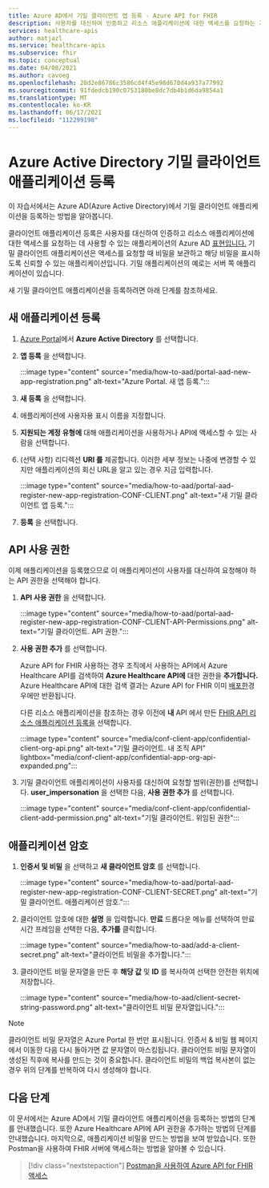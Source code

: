 ```yaml
---
title: Azure AD에서 기밀 클라이언트 앱 등록 - Azure API for FHIR
description: 사용자를 대신하여 인증하고 리소스 애플리케이션에 대한 액세스를 요청하는 기밀 클라이언트 애플리케이션을 Azure Active Directory 등록합니다.
services: healthcare-apis
author: matjazl
ms.service: healthcare-apis
ms.subservice: fhir
ms.topic: conceptual
ms.date: 04/08/2021
ms.author: cavoeg
ms.openlocfilehash: 20d2e86786c3586cd4f45e98d670d4a937a77992
ms.sourcegitcommit: 91fdedcb190c0753180be8dc7db4b1d6da9854a1
ms.translationtype: MT
ms.contentlocale: ko-KR
ms.lasthandoff: 06/17/2021
ms.locfileid: "112299198"
---
```

# <a name="register-a-confidential-client-application-in-azure-active-directory"></a>Azure Active Directory 기밀 클라이언트 애플리케이션 등록

이 자습서에서는 Azure AD(Azure Active Directory)에서 기밀 클라이언트 애플리케이션을 등록하는 방법을 알아봅니다.  

클라이언트 애플리케이션 등록은 사용자를 대신하여 인증하고 리소스 애플리케이션에 대한 액세스를 요청하는 데 사용할 수 있는 애플리케이션의 Azure AD [표현입니다.](register-resource-azure-ad-client-app.md) 기밀 클라이언트 애플리케이션은 액세스를 요청할 때 비밀을 보관하고 해당 비밀을 표시하도록 신뢰할 수 있는 애플리케이션입니다. 기밀 애플리케이션의 예로는 서버 쪽 애플리케이션이 있습니다. 

새 기밀 클라이언트 애플리케이션을 등록하려면 아래 단계를 참조하세요. 

## <a name="register-a-new-application"></a>새 애플리케이션 등록

1. [Azure Portal](https://portal.azure.com)에서 **Azure Active Directory** 를 선택합니다.

1. **앱 등록** 을 선택합니다. 

    :::image type="content" source="media/how-to-aad/portal-aad-new-app-registration.png" alt-text="Azure Portal. 새 앱 등록.":::

1. **새 등록** 을 선택합니다.

1. 애플리케이션에 사용자용 표시 이름을 지정합니다.

1. **지원되는 계정 유형에** 대해 애플리케이션을 사용하거나 API에 액세스할 수 있는 사람을 선택합니다.

1. (선택 사항) 리디렉션 **URI 를** 제공합니다. 이러한 세부 정보는 나중에 변경할 수 있지만 애플리케이션의 회신 URL을 알고 있는 경우 지금 입력합니다.

    :::image type="content" source="media/how-to-aad/portal-aad-register-new-app-registration-CONF-CLIENT.png" alt-text="새 기밀 클라이언트 앱 등록.":::

1. **등록** 을 선택합니다.

## <a name="api-permissions"></a>API 사용 권한

이제 애플리케이션을 등록했으므로 이 애플리케이션이 사용자를 대신하여 요청해야 하는 API 권한을 선택해야 합니다.

1. **API 사용 권한** 을 선택합니다.

    :::image type="content" source="media/how-to-aad/portal-aad-register-new-app-registration-CONF-CLIENT-API-Permissions.png" alt-text="기밀 클라이언트. API 권한.":::

1. **사용 권한 추가** 를 선택합니다.

    Azure API for FHIR 사용하는 경우 조직에서 사용하는 API에서 Azure Healthcare API를 검색하여 **Azure Healthcare API에** 대한 권한을 **추가합니다.** Azure Healthcare API에 대한 검색 결과는 Azure API for FHIR 이미 [배포한](fhir-paas-powershell-quickstart.md)경우에만 반환됩니다.

    다른 리소스 애플리케이션을 참조하는 경우 이전에 **내** API 에서 만든 [FHIR API 리소스 애플리케이션 등록을](register-resource-azure-ad-client-app.md) 선택합니다.


    :::image type="content" source="media/conf-client-app/confidential-client-org-api.png" alt-text="기밀 클라이언트. 내 조직 API" lightbox="media/conf-client-app/confidential-app-org-api-expanded.png":::
    

1. 기밀 클라이언트 애플리케이션이 사용자를 대신하여 요청할 범위(권한)를 선택합니다. **user_impersonation** 을 선택한 다음, **사용 권한 추가** 를 선택합니다.

    :::image type="content" source="media/conf-client-app/confidential-client-add-permission.png" alt-text="기밀 클라이언트. 위임된 권한":::


## <a name="application-secret"></a>애플리케이션 암호

1. **인증서 및 비밀** 을 선택하고 **새 클라이언트 암호** 를 선택합니다. 

    :::image type="content" source="media/how-to-aad/portal-aad-register-new-app-registration-CONF-CLIENT-SECRET.png" alt-text="기밀 클라이언트. 애플리케이션 암호.":::

1. 클라이언트 암호에 대한 **설명** 을 입력합니다. **만료** 드롭다운 메뉴를 선택하여 만료 시간 프레임을 선택한 다음, **추가를** 클릭합니다.

   :::image type="content" source="media/how-to-aad/add-a-client-secret.png" alt-text="클라이언트 비밀을 추가합니다.":::

1. 클라이언트 비밀 문자열을 만든 후 **해당 값** 및 **ID** 를 복사하여 선택한 안전한 위치에 저장합니다.

   :::image type="content" source="media/how-to-aad/client-secret-string-password.png" alt-text="클라이언트 비밀 문자열입니다."::: 

> [!NOTE]
>클라이언트 비밀 문자열은 Azure Portal 한 번만 표시됩니다. 인증서 & 비밀 웹 페이지에서 이동한 다음 다시 돌아가면 값 문자열이 마스킹됩니다. 클라이언트 비밀 문자열이 생성된 직후에 복사를 만드는 것이 중요합니다. 클라이언트 비밀의 백업 복사본이 없는 경우 위의 단계를 반복하여 다시 생성해야 합니다.
 
## <a name="next-steps"></a>다음 단계

이 문서에서는 Azure AD에서 기밀 클라이언트 애플리케이션을 등록하는 방법의 단계를 안내했습니다. 또한 Azure Healthcare API에 API 권한을 추가하는 방법의 단계를 안내했습니다. 마지막으로, 애플리케이션 비밀을 만드는 방법을 보여 받았습니다. 또한 Postman을 사용하여 FHIR 서버에 액세스하는 방법을 알아볼 수 있습니다.
 
>[!div class="nextstepaction"]
>[Postman을 사용하여 Azure API for FHIR 액세스](access-fhir-postman-tutorial.md)
